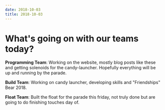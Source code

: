 ```yaml
---
date: 2018-10-03
title: 2018-10-03
---
```


# What's going on with our teams today?

**Programming Team**: Working on the website, mostly blog posts like these and getting solenoids for the candy-launcher. Hopefully everything will be up and running by the parade.

**Build Team**: Working on candy launcher, developing skills and "Friendships" Bear 2018.

**Float Team**: Built the float for the parade this friday, not truly done but are going to do finishing touches day of.
